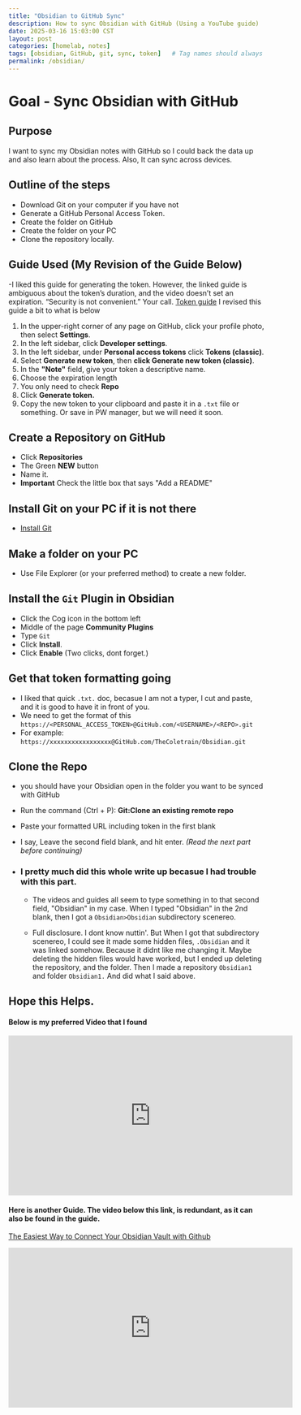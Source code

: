 ```yaml
---
title: "Obsidian to GitHub Sync"
description: How to sync Obsidian with GitHub (Using a YouTube guide)
date: 2025-03-16 15:03:00 CST
layout: post
categories: [homelab, notes]
tags: [obsidian, GitHub, git, sync, token]   # Tag names should always be lowercase
permalink: /obsidian/
---
```





# Goal - Sync Obsidian with GitHub
## Purpose
I want to sync my Obsidian notes with GitHub so I could back the data up and also learn about the process. Also, It can sync across devices.

## Outline of the steps
- Download Git on your computer if you have not
- Generate a GitHub Personal Access Token.
- Create the folder on GitHub
- Create the folder on your PC
- Clone the repository locally.

## Guide Used (My Revision of the Guide Below)
-I liked this guide for generating the token. However, the linked guide is ambiguous about the token’s duration, and the video doesn’t set an expiration. “Security is not convenient.” Your call. [Token guide](https://docs.github.com/en/authentication/keeping-your-account-and-data-secure/managing-your-personal-access-tokens) I revised this guide a bit to what is below

1. In the upper-right corner of any page on GitHub, click your profile photo, then select **Settings**.
2. In the left sidebar, click **Developer settings**.
3. In the left sidebar, under **Personal access tokens** click **Tokens (classic)**.
4. Select **Generate new token**, then **click Generate new token (classic)**.
5. In the **"Note"** field, give your token a descriptive name.
6. Choose the expiration length
7. You only need to check **Repo**
8. Click **Generate token.**
9. Copy the new token to your clipboard and paste it in a `.txt` file or something. Or save in PW manager, but we will need it soon.

## Create a Repository on GitHub
- Click **Repositories**
- The Green **NEW** button
- Name it.
- **Important**  Check the little box that says "Add a README"

## Install Git on your PC if it is not there
- [Install Git](https://git-scm.com/downloads)

## Make a folder on your PC
- Use File Explorer (or your preferred method) to create a new folder.

## Install the `Git` Plugin in Obsidian
- Click the Cog icon in the bottom left
- Middle of the page **Community Plugins**
- Type `Git`
- Click **Install**.
- Click **Enable**  (Two clicks, dont forget.)

## Get that token formatting going
- I liked that quick `.txt.` doc, becasue I am not a typer, I cut and paste, and it is good to have it in front of you.
- We need to get the format of this `https://<PERSONAL_ACCESS_TOKEN>@GitHub.com/<USERNAME>/<REPO>.git`
- For example:  `https://xxxxxxxxxxxxxxxxx@GitHub.com/TheColetrain/Obsidian.git`

## Clone the Repo
- you should have your Obsidian open in the folder you want to be synced with GitHub
- Run the command (Ctrl + P): **Git:Clone an existing remote repo**
- Paste your formatted URL including token in the first blank
- I say, Leave the second field blank, and hit enter. *(Read the next part before continuing)*

- ### I pretty much did this whole write up becasue **I had trouble with this part.**
    - The videos and guides all seem to type something in to that second field, "Obsidian" in my case.  When I typed "Obsidian" in the 2nd blank, then I got a `Obsidian>Obsidian` subdirectory scenereo.

    - Full disclosure.  I dont know nuttin'.  But When I got that subdirectory scenereo, I could see it made some hidden files, `.Obsidian` and it was linked somehow.  Because it didnt like me changing it. Maybe deleting the hidden files would have worked, but I ended up deleting the repository, and the folder.  Then I made a repository `Obsidian1` and folder `Obsidian1.` And did what I said above.

## Hope this Helps.

#### Below is my preferred Video that I found

<iframe width="560" height="315" src="https://www.YouTube.com/embed/ImrLbomFYA0?si=RzsGefLMTvnhKgcI" title="YouTube video player" frameborder="0" allow="accelerometer; autoplay; clipboard-write; encrypted-media; gyroscope; picture-in-picture; web-share" referrerpolicy="strict-origin-when-cross-origin" allowfullscreen></iframe>

>
>
>
#### Here is another Guide.  The video below this link, is redundant, as it can also be found in the guide.

[The Easiest Way to Connect Your Obsidian Vault with Github](https://linked-blog-starter.vercel.app/connect-obsidian-vault-with-github)
>
>
>


<iframe width="560" height="315" src="https://www.youtube.com/embed/5YZz38U20ws?si=jfjUMYiMZw6HEmqy" title="YouTube video player" frameborder="0" allow="accelerometer; autoplay; clipboard-write; encrypted-media; gyroscope; picture-in-picture; web-share" referrerpolicy="strict-origin-when-cross-origin" allowfullscreen></iframe>
